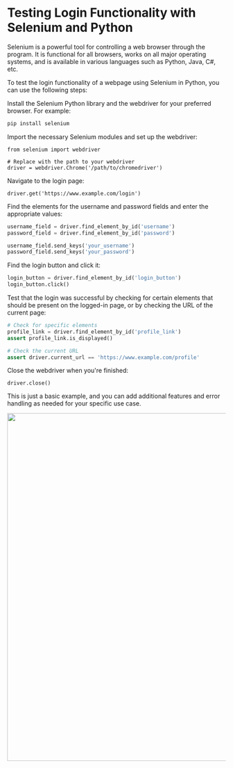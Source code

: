 # Testing Login Functionality with Selenium and Python

Selenium is a powerful tool for controlling a web browser through the program. It is functional for all browsers, works on all major operating systems, and is available in various languages such as Python, Java, C#, etc.

To test the login functionality of a webpage using Selenium in Python, you can use the following steps:

Install the Selenium Python library and the webdriver for your preferred browser. For example:
``` python
pip install selenium
```

Import the necessary Selenium modules and set up the webdriver:
```
from selenium import webdriver

# Replace with the path to your webdriver
driver = webdriver.Chrome('/path/to/chromedriver')
```

Navigate to the login page:
```pyhton
driver.get('https://www.example.com/login')
```

Find the elements for the username and password fields and enter the appropriate values:
```python
username_field = driver.find_element_by_id('username')
password_field = driver.find_element_by_id('password')

username_field.send_keys('your_username')
password_field.send_keys('your_password')
```

Find the login button and click it:

```python
login_button = driver.find_element_by_id('login_button')
login_button.click()
```

Test that the login was successful by checking for certain elements that should be present on the logged-in page, or by checking the URL of the current page:
```python
# Check for specific elements
profile_link = driver.find_element_by_id('profile_link')
assert profile_link.is_displayed()

# Check the current URL
assert driver.current_url == 'https://www.example.com/profile'
```

Close the webdriver when you're finished:
``` pyhton
driver.close()
```
This is just a basic example, and you can add additional features and error handling as needed for your specific use case.

<image src ="ScreenShots/A.png" width="800">

